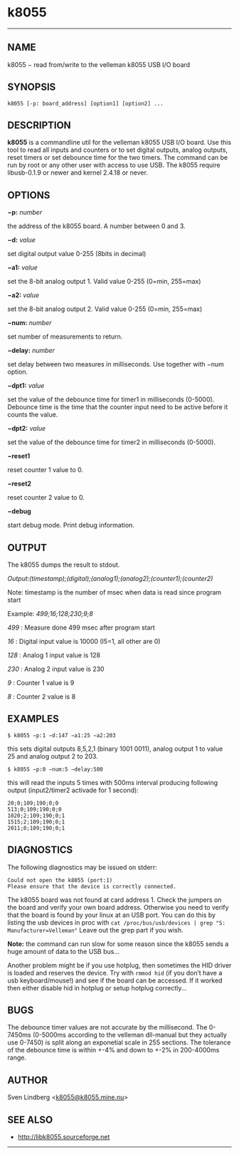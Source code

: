 k8055
=====

* * * * *

NAME
----
k8055 − read from/write to the velleman k8055 USB I/O board

SYNOPSIS
--------

    k8055 [-p: board_address] [option1] [option2] ...

DESCRIPTION
-----------
**k8055** is a commandline util for the velleman k8055 USB I/O board.
Use this tool to read all inputs and counters or to set digital outputs,
analog outputs, reset timers or set debounce time for the two timers.
The command can be run by root or any other user with access to use USB.
The k8055 require libusb-0.1.9 or newer and kernel 2.4.18 or never.

OPTIONS
-------
**−p:** *number*

the address of the k8055 board. A number between 0 and 3.

**−d:** *value*

set digital output value 0-255 (8bits in decimal)

**−a1:** *value*

set the 8-bit analog output 1. Valid value 0-255 (0=min, 255=max)

**−a2:** *value*

set the 8-bit analog output 2. Valid value 0-255 (0=min, 255=max)

**−num:** *number*

set number of measurements to return.

**−delay:** *number* 

set delay between two measures in milliseconds. Use together with −num
option.

**−dpt1:** *value*

set the value of the debounce time for timer1 in milliseconds (0-5000).
Debounce time is the time that the counter input need to be active
before it counts the value.

**−dpt2:** *value*

set the value of the debounce time for timer2 in milliseconds (0-5000).

**−reset1** 

reset counter 1 value to 0.

**−reset2**

reset counter 2 value to 0.

**−debug**

start debug mode. Print debug information.

OUTPUT
------
The k8055 dumps the result to stdout. 

*Output:(timestamp);(digital);(analog1);(analog2);(counter1);(counter2)*

Note: timestamp is the number of msec when data is read since program start

Example: *499;16;128;230;9;8*

*499* : Measure done 499 msec after program start
 
*16* : Digital input value is 10000 (I5=1, all other are 0) 

*128* : Analog 1 input value is 128 

*230* : Analog 2 input value is 230 

*9* : Counter 1 value is 9 

*8* : Counter 2 value is 8

EXAMPLES
--------
    $ k8055 −p:1 −d:147 −a1:25 −a2:203

this sets digital outputs 8,5,2,1 (binary 1001 0011), analog output 1 to
value 25 and analog output 2 to 203.

    $ k8055 −p:0 −num:5 −delay:500

this will read the inputs 5 times with 500ms interval producing
following output (input2/timer2 activade for 1 second): 

    20;0;109;190;0;0 
    513;0;109;190;0;0 
    1020;2;109;190;0;1 
    1515;2;109;190;0;1 
    2011;0;109;190;0;1

DIAGNOSTICS
-----------
The following diagnostics may be issued on stderr:

    Could not open the k8055 (port:1) 
    Please ensure that the device is correctly connected.

The k8055 board was not found at card address 1. Check the jumpers on
the board and verify your own board address. Otherwise you need to
verify that the board is found by your linux at an USB port. You can do
this by listing the usb devices in proc with `cat /proc/bus/usb/devices
| grep "S: Manufacturer=Velleman"` Leave out the grep part if you wish.

**Note:** the command can run slow for some reason since the k8055 sends
a huge amount of data to the USB bus...

Another problem might be if you use hotplug, then sometimes the HID
driver is loaded and reserves the device. Try with `rmmod hid` (if you
don’t have a usb keyboard/mouse!) and see if the board can be accessed.
If it worked then either disable hid in hotplug or setup hotplug
correctly...

BUGS
----
The debounce timer values are not accurate by the millisecond. The
0-7450ms (0-5000ms according to the velleman dll-manual but they
actually use 0-7450) is split along an exponetial scale in 255 sections.
The tolerance of the debounce time is within +-4% and down to +-2% in
200-4000ms range.

AUTHOR
------
Sven Lindberg \<k8055@k8055.mine.nu\>

SEE ALSO
--------
* http://libk8055.sourceforge.net

* * * * *
